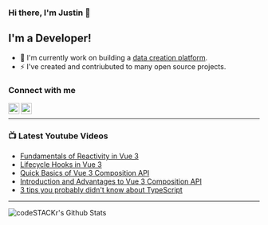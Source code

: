 ### Hi there, I'm Justin 👋

## I'm a Developer!

- 🔭 I'm currently work on building a [data creation platform](https://datatorch.io).
- ⚡ I've created and contriubuted to many open source projects.

### Connect with me

[<img align="left" alt="jsbroks | YouTube" width="22px" src="https://cdn.jsdelivr.net/npm/simple-icons@v3/icons/youtube.svg" />][youtube]
[<img align="left" alt="jsbroks | LinkedIn" width="22px" src="https://cdn.jsdelivr.net/npm/simple-icons@v3/icons/linkedin.svg" />][linkedin]

<br />

---

### 📺 Latest Youtube Videos

<!-- YOUTUBE:START -->
- [Fundamentals of Reactivity in Vue 3](https://www.youtube.com/watch?v=BFav9Z4lEXE)
- [Lifecycle Hooks in Vue 3](https://www.youtube.com/watch?v=ovGtB5eWsVI)
- [Quick Basics of Vue 3 Composition API](https://www.youtube.com/watch?v=p4iOYO_St_Y)
- [Introduction and Advantages to Vue 3 Composition API](https://www.youtube.com/watch?v=hel0GmxeHyI)
- [3 tips you probably didn't know about TypeScript](https://www.youtube.com/watch?v=UuBJrAZsp4Y)
<!-- YOUTUBE:END -->

---

<img align="center" alt="codeSTACKr's Github Stats" src="https://github-readme-stats.vercel.app/api?username=jsbroks&show_icons=true&hide_border=true" >


[youtube]: https://www.youtube.com/channel/UCro4e-xxAYrgwt5cOccnE0A
[github]: https://www.github.com/jsbroks
[linkedin]: https://www.linkedin.com/in/jsbroks/
